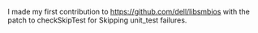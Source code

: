 I made my first contribution to https://github.com/dell/libsmbios with the patch
to checkSkipTest for Skipping unit_test failures.